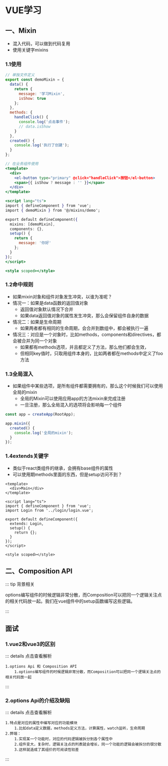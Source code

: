 # VUE学习

## 一、Mixin

- 混入代码，可以做到代码复用
- 使用关键字mixins

### 1.1使用

```jsx
// 单独文件定义
export const demoMixin = {
  data() {
    return {
      message: '学习Mixin',
      isShow: true
    };
  },
  methods: {
    handleClick() {
      console.log('点击事件');
      // data.isShow
    }
  },
  created() {
    console.log('执行了创建');
  }
};

// 在业务组件使用
<template>
  <div>
    <el-button type="primary" @click="handleClick">按钮</el-button>
    <span>{{ isShow ? message : '' }}</span>
  </div>
</template>

<script lang="ts">
import { defineComponent } from 'vue';
import { demoMixin } from '@/mixins/demo';

export default defineComponent({
  mixins: [demoMixin],
  components: {},
  setup() {
    return {
      message: '你好'
    };
  }
});
</script>

<style scoped></style>
```

### 1.2命中规则

- 如果mixin对象和组件对象发生冲突，以谁为准呢？
- 情况一：如果是data函数的返回值对象
  - 返回值对象默认情况下合并
  - 如果data返回值对象的属性发生冲突，那么会保留组件自身的数据
- 情况二：如果是生命周期
  - 如果两者都有相同的生命周期，会合并到数组中，都会被执行一遍
- 情况三：对应是一个对象时，比如methods，components和directives，都会被合并为同一个对象
  - 如果都有methods选项，并且都定义了方法，那么他们都会生效，
  - 但相同key值时，只取用组件本身的，比如两者都在methods中定义了foo方法

### 1.3全局混入

- 如果组件中某些选项，是所有组件都需要拥有的，那么这个时候我们可以使用全局的mixin
  - 全局的Mixin可以使用应用app的方法mixin来完成注册
  - 一旦注册，那么全局混入的选项将会影响每一个组件

```js
const app = createApp(RootApp);

app.mixin({
  created() {
    console.log('全局的mixin');
  }
});
```

### 1.4extends关键字

- 类似于react类组件的继承，会拥有base组件的属性
- 可以使用期methods里面的东西，但是setup访问不到？

```vue
<template>
  <div>Main</div>
</template>

<script lang="ts">
import { defineComponent } from 'vue';
import Login from '../login/login.vue';

export default defineComponent({
  extends: Login,
  setup() {
    return {};
  }
});
</script>

<style scoped></style>
```

## 二、Composition API

::: tip 背景相关

options编写组件的时候逻辑非常分散，而Composition可以把同一个逻辑关注点的相关代码放一起。我们在vue组件中的setup函数编写这些逻辑。

:::

## 面试

### 1.vue2和vue3的区别

::: details 点击查看解析

```
1.options Api 和 Composition API
	1.options编写组件的时候逻辑非常分散，而Composition可以把同一个逻辑关注点的相关代码放一起
```

:::

### 2.options Api的介绍及缺陷

::: details 点击查看解析

```
1.特点是对应的属性中编写对应的功能模块
	1.比如data定义数据，methods定义方法，计算属性，watch监听，生命周期
2.弊端：
	1.实现某一个功能时，对应的代码逻辑被拆分到各个属性中
	2.组件变大，复杂时，逻辑关注点的列表就会增长，同一个功能的逻辑会被拆分的很分散
	3.这样就造成了其组价的可阅读性较差
```

:::



